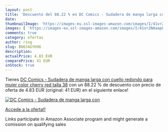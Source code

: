 ```yaml
---
layout: post
title: 'Descuento del 88.22 % en DC Comics - Sudadera de manga larga con '
date: 
thumbnailImage: 'https://images-eu.ssl-images-amazon.com/images/I/41vr2NAaapL._SL200_.jpg'
images: [ 'https://images-eu.ssl-images-amazon.com/images/I/41vr2NAaapL._SL200_.jpg' ]
comments: true
category: ofertas
author: ring
slug: B00J4GYH96
description:
actualPrice: 4.83 EUR
comparePrice: 41 EUR
inStock: true
---
```


Tienes [DC Comics - Sudadera de manga larga con cuello redondo para mujer  color cherry red  talla 38](https://www.amazon.es/dp/B00J4GYH96/?tag=tolees-21) con un 88.22 % de descuento con precio de oferta de 4.83 EUR (original: 41 EUR) en el siguiente enlace!

[![DC Comics - Sudadera de manga larga con ](https://images-eu.ssl-images-amazon.com/images/I/41vr2NAaapL._SL200_.jpg)](https://www.amazon.es/dp/B00J4GYH96/?tag=tolees-21)

[Accede a la oferta!!](https://www.amazon.es/dp/B00J4GYH96/?tag=tolees-21)

Links participate in Amazon Associate program and might generate a comission on qualifying sales


